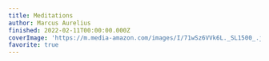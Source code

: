 ```yaml
---
title: Meditations
author: Marcus Aurelius
finished: 2022-02-11T00:00:00.000Z
coverImage: 'https://m.media-amazon.com/images/I/71wSz6VVk6L._SL1500_.jpg'
favorite: true
---
```

